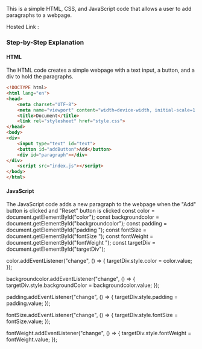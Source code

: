 
This is a simple HTML, CSS, and JavaScript code that allows a user to add paragraphs to a webpage. 

Hosted Link : 

### Step-by-Step Explanation

#### HTML 

The HTML code creates a simple webpage with a text input, a button, and a div to hold the paragraphs.

```html
<!DOCTYPE html>
<html lang="en">
<head>
    <meta charset="UTF-8">
    <meta name="viewport" content="width=device-width, initial-scale=1.0">
    <title>Document</title>
    <link rel="stylesheet" href="style.css">
</head>
<body>
<div>
    <input type="text" id="text">
    <button id="addButton">Add</button>
    <div id="paragraph"></div>
</div>
    <script src="index.js"></script>
</body>
</html>
```

#### JavaScript

The JavaScript code adds a new paragraph to the webpage when the "Add" button is clicked and "Reset" button is clicked
const color = document.getElementById("color");
const backgroundcolor = document.getElementById("backgroundcolor");
const padding = document.getElementById("padding ");
const fontSize = document.getElementById("fontSize ");
const fontWeight = document.getElementById("fontWeight ");
const targetDiv = document.getElementById("targetDiv");

color.addEventListener("change", () => {
  targetDiv.style.color = color.value;
});

backgroundcolor.addEventListener("change", () => {
  targetDiv.style.backgroundColor = backgroundcolor.value;
});

padding.addEventListener("change", () => {
  targetDiv.style.padding = padding.value;
});

fontSize.addEventListener("change", () => {
  targetDiv.style.fontSize = fontSize.value;
});

fontWeight.addEventListener("change", () => {
  targetDiv.style.fontWeight = fontWeight.value;
});


```javascript
